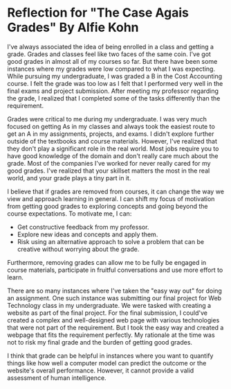 # Reflection for "The Case Agais Grades" By Alfie Kohn

I've always associated the idea of being enrolled in a class and getting a grade. Grades and classes feel like two faces of the same coin. I've got good grades in almost all of my courses so far. But there have been some instances where my grades were low compared to what I was expecting. While pursuing my undergraduate, I was graded a B in the Cost Accounting course. I felt the grade was too low as I felt that I performed very well in the final exams and project submission. After meeting my professor regarding the grade, I realized that I completed some of the tasks differently than the requirement.

Grades were critical to me during my undergraduate. I was very much focused on getting As in my classes and always took the easiest route to get an A in my assignments, projects, and exams. I didn't explore further outside of the textbooks and course materials. However, I've realized that they don't play a significant role in the real world. Most jobs require you to have good knowledge of the domain and don't really care much about the grade. Most of the companies I've worked for never really cared for my good grades. I've realized that your skillset matters the most in the real world, and your grade plays a tiny part in it.

I believe that if grades are removed from courses, it can change the way we view and approach learning in general. I can shift my focus of motivation from getting good grades to exploring concepts and going beyond the course expectations. To motivate me, I can:

- Get constructive feedback from my professor.
- Explore new ideas and concepts and apply them.
- Risk using an alternative approach to solve a problem that can be creative without worrying about the grade.

Furthermore, removing grades can allow me to be fully be engaged in course materials, participate in fruitful conversations and use more effort to learn.

There are so many instances where I've taken the "easy way out" for doing an assignment. One such instance was submitting our final project for Web Technology class in my undergraduate. We were tasked with creating a website as part of the final project. For the final submission, I could've created a complex and well-designed web page with various technologies that were not part of the requirement. But I took the easy way and created a webpage that fits the requirement perfectly. My rationale at the time was not to risk my final grade and the burden of getting good grades.

I think that grade can be helpful in instances where you want to quantify things like how well a computer model can predict the outcome or the website's overall performance. However, it cannot provide a valid assessment of human intelligence. 